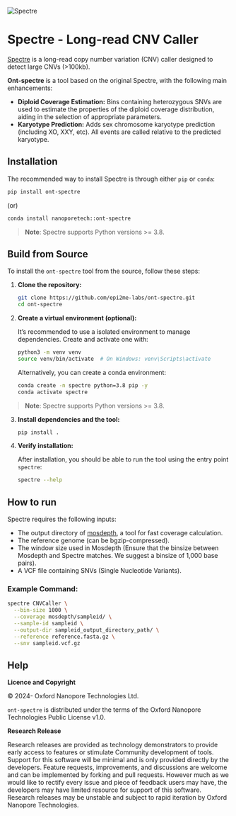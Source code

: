 ![Spectre](./logo.png)

# Spectre - Long-read CNV Caller

[Spectre](https://github.com/fritzsedlazeck/Spectre/tree/main) is a long-read copy number variation (CNV) caller designed to detect large CNVs (>100kb).

**Ont-spectre** is a tool based on the original Spectre, with the following main enhancements:
* **Diploid Coverage Estimation:** Bins containing heterozygous SNVs are used to estimate the properties of the diploid coverage distribution, aiding in the selection of appropriate parameters.
* **Karyotype Prediction:** Adds sex chromosome karyotype prediction (including XO, XXY, etc). All events are called relative to the predicted karyotype.

## Installation

The recommended way to install Spectre is through either `pip` or `conda`:

```bash
pip install ont-spectre

```
(or)
```bash
conda install nanoporetech::ont-spectre
```

> **Note**: Spectre supports Python versions >= 3.8.

## Build from Source

To install the `ont-spectre` tool from the source, follow these steps:

1. **Clone the repository:**

   ```bash
   git clone https://github.com/epi2me-labs/ont-spectre.git
   cd ont-spectre
   ```

2. **Create a virtual environment (optional):**

   It’s recommended to use a isolated environment to manage dependencies. Create and activate one with:

   ```bash
   python3 -m venv venv
   source venv/bin/activate  # On Windows: venv\Scripts\activate
   ```

   Alternatively, you can create a conda environment:

   ```bash
   conda create -n spectre python=3.8 pip -y
   conda activate spectre
   ```

> **Note**: Spectre supports Python versions >= 3.8.

3. **Install dependencies and the tool:**

   ```bash
   pip install .
   ```

4. **Verify installation:**

   After installation, you should be able to run the tool using the entry point `spectre`:

   ```bash
   spectre --help
   ```

## How to run

Spectre requires the following inputs:
- The output directory of [mosdepth](https://github.com/brentp/mosdepth), a tool for fast coverage calculation.
- The reference genome (can be bgzip-compressed).
- The window size used in Mosdepth (Ensure that the binsize between Mosdepth and Spectre matches. We suggest a binsize of 1,000 base pairs).
- A VCF file containing SNVs (Single Nucleotide Variants).

### Example Command:

```bash
spectre CNVCaller \
  --bin-size 1000 \
  --coverage mosdepth/sampleid/ \
  --sample-id sampleid \
  --output-dir sampleid_output_directory_path/ \
  --reference reference.fasta.gz \
  --snv sampleid.vcf.gz
```

## Help

**Licence and Copyright**

© 2024- Oxford Nanopore Technologies Ltd.

`ont-spectre` is distributed under the terms of the Oxford Nanopore Technologies Public License v1.0.

**Research Release**

Research releases are provided as technology demonstrators to provide early
access to features or stimulate Community development of tools. Support for
this software will be minimal and is only provided directly by the developers.
Feature requests, improvements, and discussions are welcome and can be
implemented by forking and pull requests. However much as we would
like to rectify every issue and piece of feedback users may have, the
developers may have limited resource for support of this software. Research
releases may be unstable and subject to rapid iteration by Oxford Nanopore
Technologies.